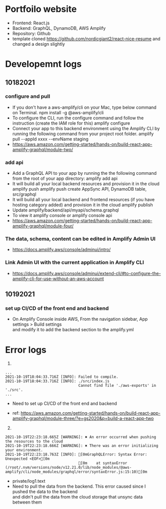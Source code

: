 # Portfoilo website
- Frontend: React.js
- Backend: GraphQL, DynamoDB, AWS Amplify
- Repository: Github
- template cloned https://github.com/nordicgiant2/react-nice-resume and changed a design slightly

# Developemnt logs
## 10182021
### configure and pull
- If you don't have a aws-amplify/cli on your Mac, type below command on Terminal.
  npm install -g @aws-amplify/cli
- To configure the CLI, run the configure command and follow the instruction (create the IAM role for this)
  amplify configure
- Connect your app to this backend environment using the Amplify CLI by running the following command from your project root folder.
  amplify pull --appId xxxx --envName staging
- https://aws.amazon.com/getting-started/hands-on/build-react-app-amplify-graphql/module-two/

### add api
- Add a GraphQL API to your app by running the the following command from the root of your app directory:
  amplify add api
- It will build all your local backend resources and provision it in the cloud
  amplify push
    amplify push create AppSync API, DynamoDB table, src/graphql
- It will build all your local backend and frontend resources (if you have hosting category added) and provision it in the cloud
  amplify publish
- Update amplify/backend/api/myapi/schema.graphql
- To view it
  amplify console or amplify console api
- https://aws.amazon.com/getting-started/hands-on/build-react-app-amplify-graphql/module-four/

### The data, schema, content can be edited in Amplify Admin UI
- https://docs.amplify.aws/console/adminui/intro/


### Link Admin UI with the current application in Amplify CLI
- https://docs.amplify.aws/console/adminui/extend-cli/#to-configure-the-amplify-cli-for-use-without-an-aws-account

## 10192021
### set up CI/CD of the front end and backend
- On Amplify Console inside AWS, From the navigation sidebar, App settings > Build settings <br>
and modify it to add the backend section to the amplify.yml

# Error logs
1.
```
...
2021-10-19T18:04:33.716Z [INFO]: Failed to compile.
2021-10-19T18:04:33.716Z [INFO]: ./src/index.js
                                 Cannot find file './aws-exports' in './src'.
...
```
- Need to set up CI/CD of the front end and backend

- ref: https://aws.amazon.com/getting-started/hands-on/build-react-app-amplify-graphql/module-three/?e=gs2020&p=build-a-react-app-two

2.
```
2021-10-19T22:23:18.665Z [WARNING]: ✖ An error occurred when pushing the resources to the cloud
2021-10-19T22:23:18.666Z [WARNING]: ✖ There was an error initializing your environment.
2021-10-19T22:23:18.763Z [INFO]: [0mGraphQLError: Syntax Error: Unexpected <EOF>[0m
                                 [0m    at syntaxError (/root/.nvm/versions/node/v12.21.0/lib/node_modules/@aws-amplify/cli/node_modules/graphql/error/syntaxError.js:15:10)[0m
```
- private/log1.text
- Need to pull the data from the backend. This error caused since I pushed the data to the backend <br>
and didn't pull the data from the cloud storage that unsync data between them

